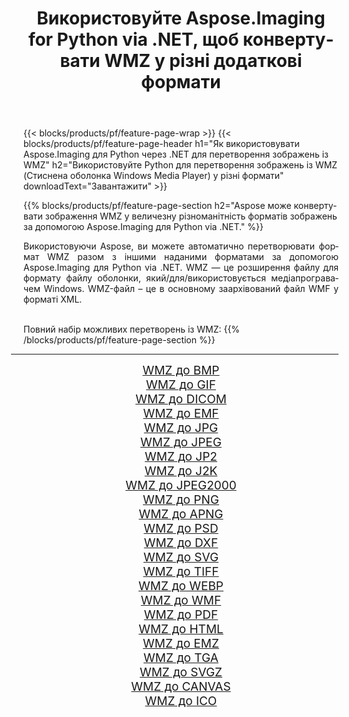 ﻿---
title: Використовуйте Aspose.Imaging for Python via .NET, щоб конвертувати WMZ у різні додаткові формати 
weight: 3920
url: /uk/python-net/conversion/from/wmz 
lang: uk
langdirlevel: 2
locales: zh-hans,ja,it,ru,de,es,fr,nl,id,lt,pl,pt,vi,tr,ko,zh-hant,ar,hi,th,sv,cs,uk,he
description: Ви можете швидко трансформувати WMZ(Стиснена оболонка Windows Media Player) у різні формати за допомогою Aspose.Imaging для Python via .NET.
---

{{< blocks/products/pf/feature-page-wrap >}}
{{< blocks/products/pf/feature-page-header h1="Як використовувати Aspose.Imaging для Python через .NET для перетворення зображень із WMZ" h2="Використовуйте Python для перетворення зображень із WMZ (Стиснена оболонка Windows Media Player) у різні формати" downloadText="Завантажити" >}}


{{% blocks/products/pf/feature-page-section  h2="Aspose може конвертувати зображення WMZ у величезну різноманітність форматів зображень за допомогою Aspose.Imaging для Python via .NET." %}}
<p align=justify>Використовуючи Aspose, ви можете автоматично перетворювати формат WMZ разом з іншими наданими форматами за допомогою Aspose.Imaging для Python via .NET. WMZ — це розширення файлу для формату файлу оболонки, який/для/використовується медіапрогравачем Windows. WMZ-файл – це в основному заархівований файл WMF у форматі XML.</p>
<br/>
Повний набір можливих перетворень із WMZ:
{{% /blocks/products/pf/feature-page-section %}}
<div class="container-fluid productfamilypage bg-gray">
    <div class="convertypes bg-gray agp-content section">
        <div class="container">
		<hr style="margin-left:-20px;"/>
		<div class="row other-converters" style="gap: 10px;font-size: 19px;text-align:center;">
		    <div class='col-md-2 other-converter remove-lp remove-rp'><a href="/imaging/uk/python-net/conversion/wmz-to-bmp" style="padding:15px;">WMZ до BMP</a></div><div class='col-md-2 other-converter remove-lp remove-rp'><a href="/imaging/uk/python-net/conversion/wmz-to-gif" style="padding:15px;">WMZ до GIF</a></div><div class='col-md-2 other-converter remove-lp remove-rp'><a href="/imaging/uk/python-net/conversion/wmz-to-dicom" style="padding:15px;">WMZ до DICOM</a></div><div class='col-md-2 other-converter remove-lp remove-rp'><a href="/imaging/uk/python-net/conversion/wmz-to-emf" style="padding:15px;">WMZ до EMF</a></div><div class='col-md-2 other-converter remove-lp remove-rp'><a href="/imaging/uk/python-net/conversion/wmz-to-jpg" style="padding:15px;">WMZ до JPG</a></div><div class='col-md-2 other-converter remove-lp remove-rp'><a href="/imaging/uk/python-net/conversion/wmz-to-jpeg" style="padding:15px;">WMZ до JPEG</a></div><div class='col-md-2 other-converter remove-lp remove-rp'><a href="/imaging/uk/python-net/conversion/wmz-to-jp2" style="padding:15px;">WMZ до JP2</a></div><div class='col-md-2 other-converter remove-lp remove-rp'><a href="/imaging/uk/python-net/conversion/wmz-to-j2k" style="padding:15px;">WMZ до J2K</a></div><div class='col-md-2 other-converter remove-lp remove-rp'><a href="/imaging/uk/python-net/conversion/wmz-to-jpeg2000" style="padding:15px;">WMZ до JPEG2000</a></div><div class='col-md-2 other-converter remove-lp remove-rp'><a href="/imaging/uk/python-net/conversion/wmz-to-png" style="padding:15px;">WMZ до PNG</a></div><div class='col-md-2 other-converter remove-lp remove-rp'><a href="/imaging/uk/python-net/conversion/wmz-to-apng" style="padding:15px;">WMZ до APNG</a></div><div class='col-md-2 other-converter remove-lp remove-rp'><a href="/imaging/uk/python-net/conversion/wmz-to-psd" style="padding:15px;">WMZ до PSD</a></div><div class='col-md-2 other-converter remove-lp remove-rp'><a href="/imaging/uk/python-net/conversion/wmz-to-dxf" style="padding:15px;">WMZ до DXF</a></div><div class='col-md-2 other-converter remove-lp remove-rp'><a href="/imaging/uk/python-net/conversion/wmz-to-svg" style="padding:15px;">WMZ до SVG</a></div><div class='col-md-2 other-converter remove-lp remove-rp'><a href="/imaging/uk/python-net/conversion/wmz-to-tiff" style="padding:15px;">WMZ до TIFF</a></div><div class='col-md-2 other-converter remove-lp remove-rp'><a href="/imaging/uk/python-net/conversion/wmz-to-webp" style="padding:15px;">WMZ до WEBP</a></div><div class='col-md-2 other-converter remove-lp remove-rp'><a href="/imaging/uk/python-net/conversion/wmz-to-wmf" style="padding:15px;">WMZ до WMF</a></div><div class='col-md-2 other-converter remove-lp remove-rp'><a href="/imaging/uk/python-net/conversion/wmz-to-pdf" style="padding:15px;">WMZ до PDF</a></div><div class='col-md-2 other-converter remove-lp remove-rp'><a href="/imaging/uk/python-net/conversion/wmz-to-html" style="padding:15px;">WMZ до HTML</a></div><div class='col-md-2 other-converter remove-lp remove-rp'><a href="/imaging/uk/python-net/conversion/wmz-to-emz" style="padding:15px;">WMZ до EMZ</a></div><div class='col-md-2 other-converter remove-lp remove-rp'><a href="/imaging/uk/python-net/conversion/wmz-to-tga" style="padding:15px;">WMZ до TGA</a></div><div class='col-md-2 other-converter remove-lp remove-rp'><a href="/imaging/uk/python-net/conversion/wmz-to-svgz" style="padding:15px;">WMZ до SVGZ</a></div><div class='col-md-2 other-converter remove-lp remove-rp'><a href="/imaging/uk/python-net/conversion/wmz-to-canvas" style="padding:15px;">WMZ до CANVAS</a></div><div class='col-md-2 other-converter remove-lp remove-rp'><a href="/imaging/uk/python-net/conversion/wmz-to-ico" style="padding:15px;">WMZ до ICO</a></div>
                </div>
        </div>
    </div>
</div>
<br/>

